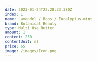 ```yaml
---
date: 2023-01-24T22:28:33.380Z
index: 1
name: Lavendel / Roos / Eucalyptus-mint
brand: Botanical Beauty
type: Multi Use Butter
amount: 1
content: 250
contentUnit: ml
price: 65
image: /images/Icon.png
---
```

